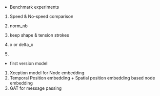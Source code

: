 - Benchmark experiments

1. Speed & No-speed comparison
2. norm_nb
3. keep shape & tension strokes
4. x or delta_x

5. 


- first version model
1. Xception model for Node embedding
2. Temporal Position embedding + Spatial position embedding based node embedding
3. GAT for message passing
